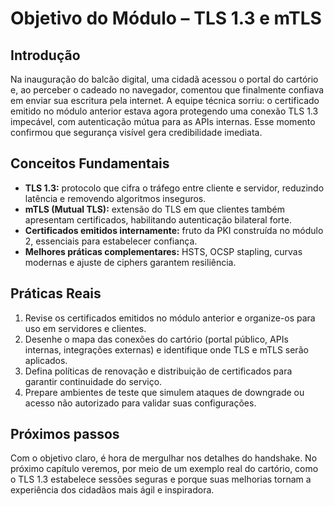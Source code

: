 # Objetivo do Módulo – TLS 1.3 e mTLS

## Introdução

Na inauguração do balcão digital, uma cidadã acessou o portal do cartório e, ao perceber o cadeado no navegador, comentou que finalmente confiava em enviar sua escritura pela internet. A equipe técnica sorriu: o certificado emitido no módulo anterior estava agora protegendo uma conexão TLS 1.3 impecável, com autenticação mútua para as APIs internas. Esse momento confirmou que segurança visível gera credibilidade imediata.

## Conceitos Fundamentais

- **TLS 1.3:** protocolo que cifra o tráfego entre cliente e servidor, reduzindo latência e removendo algoritmos inseguros.
- **mTLS (Mutual TLS):** extensão do TLS em que clientes também apresentam certificados, habilitando autenticação bilateral forte.
- **Certificados emitidos internamente:** fruto da PKI construída no módulo 2, essenciais para estabelecer confiança.
- **Melhores práticas complementares:** HSTS, OCSP stapling, curvas modernas e ajuste de ciphers garantem resiliência.

## Práticas Reais

1. Revise os certificados emitidos no módulo anterior e organize-os para uso em servidores e clientes.
2. Desenhe o mapa das conexões do cartório (portal público, APIs internas, integrações externas) e identifique onde TLS e mTLS serão aplicados.
3. Defina políticas de renovação e distribuição de certificados para garantir continuidade do serviço.
4. Prepare ambientes de teste que simulem ataques de downgrade ou acesso não autorizado para validar suas configurações.

## Próximos passos

Com o objetivo claro, é hora de mergulhar nos detalhes do handshake. No próximo capítulo veremos, por meio de um exemplo real do cartório, como o TLS 1.3 estabelece sessões seguras e porque suas melhorias tornam a experiência dos cidadãos mais ágil e inspiradora.
